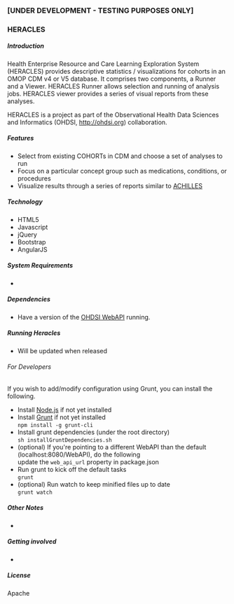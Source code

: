 ### [UNDER DEVELOPMENT - TESTING PURPOSES ONLY] 
### HERACLES

##### Introduction

Health Enterprise Resource and Care Learning Exploration System (HERACLES) provides descriptive statistics / visualizations for cohorts in an OMOP CDM v4 or V5 database.   It comprises two components, a Runner and a Viewer.  HERACLES Runner allows selection and running of analysis jobs.  HERACLES viewer provides a series of visual reports from these analyses.

HERACLES is a project as part of the Observational Health Data Sciences and Informatics (OHDSI, http://ohdsi.org) collaboration.

##### Features
* Select from existing COHORTs in CDM and choose a set of analyses to run
* Focus on a particular concept group such as medications, conditions, or procedures
* Visualize results through a series of reports similar to [ACHILLES](http://www.ohdsi.org/web/achilles/index.html#/SAMPLE/dashboard)


##### Technology
* HTML5
* Javascript
* jQuery
* Bootstrap
* AngularJS

##### System Requirements
* 

##### Dependencies
* Have a version of the [OHDSI WebAPI](https://github.com/OHDSI/WebAPI) running.

##### Running Heracles
*  Will be updated when released

###### For Developers

If you wish to add/modify configuration using Grunt, you can install the following.
* Install [Node.js](http://nodejs.org/) if not yet installed
* Install [Grunt](http://gruntjs.com/getting-started) if not yet installed
<br/>`npm install -g grunt-cli`
* Install grunt dependencies (under the root directory)
<br/>`sh installGruntDependencies.sh`
* (optional) If you're pointing to a different WebAPI than the default (localhost:8080/WebAPI), do the following
<br/>update the `web_api_url` property in package.json
* Run grunt to kick off the default tasks
<br/>`grunt`
* (optional) Run watch to keep minified files up to date
<br/>`grunt watch`

##### Other Notes
*

##### Getting involved
* 
	
##### License
Apache
